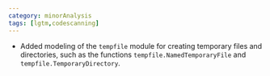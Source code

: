 ```yaml
---
category: minorAnalysis
tags: [lgtm,codescanning]
---
```

* Added modeling of the `tempfile` module for creating temporary files and directories, such as the functions `tempfile.NamedTemporaryFile` and `tempfile.TemporaryDirectory`.
